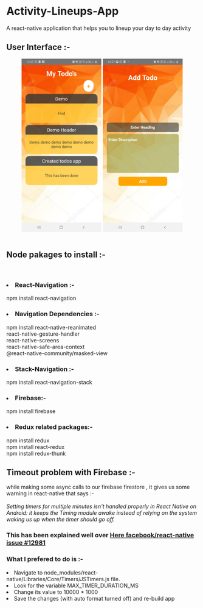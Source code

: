 # Activity-Lineups-App
A react-native application that helps you to lineup your day to day activity

## User Interface :-
<div align="center">

<img   src="https://github.com/kunal-j10/Todos-App/blob/master/Images/imageA.jpg"        width="210"   align="center">
<img   src="https://github.com/kunal-j10/Todos-App/blob/master/Images/imageB.jpg"      width="210"   align="center" >
</div>
<br>

## Node pakages to install :-
<br>

### <li> React-Navigation :-
npm install react-navigation
### <li> Navigation Dependencies :- 
npm install react-native-reanimated<br> react-native-gesture-handler<br> react-native-screens<br> react-native-safe-area-context <br> @react-native-community/masked-view
### <li> Stack-Navigation :-
npm install react-navigation-stack
### <li> Firebase:-
npm install firebase
### <li> Redux related packages:-
npm install redux
<br>npm install react-redux
<br>npm install redux-thunk
## Timeout problem with Firebase :-
while making some async calls to our firebase firestore , it gives us some warning in react-native that says :-
<br>
<br>
_Setting timers for multiple minutes isn't handled properly in React Native on Android: it keeps the Timing module awake instead of relying on the system waking us up when the timer should go off._
<br>

### This has been explained well over [Here facebook/react-native issue #12981](https://github.com/facebook/react-native/issues/12981#issuecomment-652745831)

### What I prefered to do is :-
<li> Navigate to node_modules/react-native/Libraries/Core/Timers/JSTimers.js file.
<li> Look for the variable MAX_TIMER_DURATION_MS
<li> Change its value to 10000 * 1000
<li> Save the changes (with auto format turned off) and re-build app
